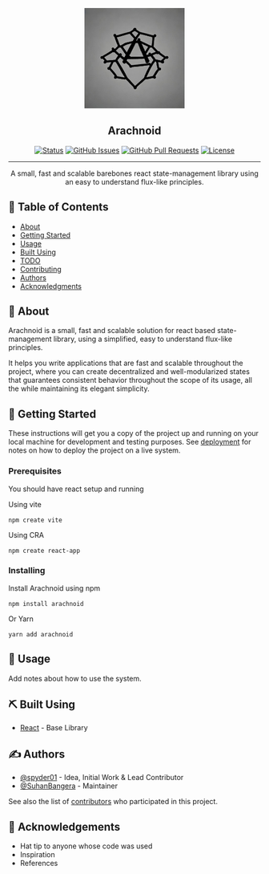 <p align="center">
  <a href="" rel="noopener">
 <img width="200px" height="200px" src="arachnoid.jpg" alt="Project logo" /></a>
</p>

<h2 align="center">Arachnoid</h2>

<div align="center">

[![Status](https://img.shields.io/badge/status-active-success.svg)]()
[![GitHub Issues](https://img.shields.io/github/issues/suhanbangera/arachnoid.svg)](https://github.com/suhanbangera/arachnoid/issues)
[![GitHub Pull Requests](https://img.shields.io/github/issues-pr/suhanbangera/arachnoid.svg)](https://github.com/suhanbangera/arachnoid/pulls)
[![License](https://img.shields.io/badge/license-MIT-blue.svg)](/LICENSE)

</div>

---

<p align="center"> A small, fast and scalable barebones react state-management library using an easy to understand flux-like principles. 
    <br> 
</p>

## 📝 Table of Contents

- [About](#about)
- [Getting Started](#getting_started)
- [Usage](#usage)
- [Built Using](#built_using)
- [TODO](./TODO.md)
- [Contributing](../CONTRIBUTING.md)
- [Authors](#authors)
- [Acknowledgments](#acknowledgement)

## 🧐 About <a name = "about"></a>

<p>Arachnoid is a small, fast and scalable solution for react based state-management library, using a simplified, easy to understand flux-like principles. </p>
<p>It helps you write applications that are fast and scalable throughout the project, where you can create decentralized and well-modularized states that guarantees consistent behavior throughout the scope of its usage, all the while maintaining its elegant simplicity. </p> 

## 🏁 Getting Started <a name = "getting_started"></a>

These instructions will get you a copy of the project up and running on your local machine for development and testing purposes. See [deployment](#deployment) for notes on how to deploy the project on a live system.

### Prerequisites

You should have react setup and running

Using vite

```
npm create vite
```

Using CRA

```
npm create react-app
```

### Installing


Install Arachnoid using npm

```
npm install arachnoid
```

Or Yarn

```
yarn add arachnoid
```
## 🎈 Usage <a name="usage"></a>

Add notes about how to use the system.

## ⛏️ Built Using <a name = "built_using"></a>

- [React](https://react.dev/) - Base Library

## ✍️ Authors <a name = "authors"></a>

- [@spyder01](https://github.com/spyder01) - Idea, Initial Work & Lead Contributor
- [@SuhanBangera](https://github.com/SuhanBangera) - Maintainer

See also the list of [contributors](https://github.com/SuhanBangera/arachnoid/contributors) who participated in this project.

## 🎉 Acknowledgements <a name = "acknowledgement"></a>

- Hat tip to anyone whose code was used
- Inspiration
- References
